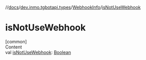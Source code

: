 //[docs](../../../index.md)/[dev.inmo.tgbotapi.types](../index.md)/[WebhookInfo](index.md)/[isNotUseWebhook](is-not-use-webhook.md)



# isNotUseWebhook  
[common]  
Content  
val [isNotUseWebhook](is-not-use-webhook.md): [Boolean](https://kotlinlang.org/api/latest/jvm/stdlib/kotlin/-boolean/index.html)  



